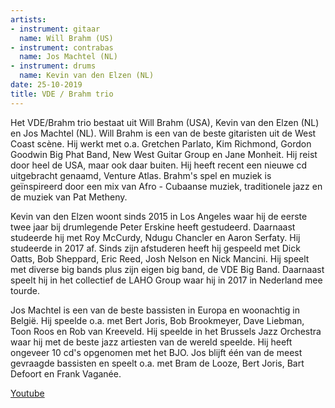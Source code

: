 ```yaml
---
artists:
- instrument: gitaar
  name: Will Brahm (US)
- instrument: contrabas
  name: Jos Machtel (NL)
- instrument: drums
  name: Kevin van den Elzen (NL)
date: 25-10-2019
title: VDE / Brahm trio
---
```

Het VDE/Brahm trio bestaat uit Will Brahm (USA), Kevin van den Elzen (NL) en Jos Machtel (NL). Will Brahm is 
een van de beste gitaristen uit de West Coast scène. Hij werkt met o.a. Gretchen Parlato, Kim Richmond, 
Gordon Goodwin Big Phat Band, New West Guitar Group en Jane Monheit. Hij reist door heel de USA, maar ook daar 
buiten. Hij heeft recent een nieuwe cd uitgebracht genaamd, Venture Atlas. Brahm's spel en muziek is geïnspireerd 
door een mix van Afro - Cubaanse muziek, traditionele jazz en de muziek van Pat Metheny. 

Kevin van den Elzen woont sinds 2015 in Los Angeles waar hij de eerste twee jaar bij drumlegende Peter Erskine 
heeft gestudeerd. Daarnaast studeerde hij met Roy McCurdy, Ndugu Chancler en Aaron Serfaty. Hij studeerde in 2017 
af. Sinds zijn afstuderen heeft hij gespeeld met Dick Oatts, Bob Sheppard, Eric Reed, Josh Nelson en Nick 
Mancini. Hij speelt met diverse big bands plus zijn eigen big band, de VDE Big Band. Daarnaast speelt hij 
in het collectief de LAHO Group waar hij in 2017 in Nederland mee tourde. 

Jos Machtel is een van de beste bassisten in Europa en woonachtig in België. Hij speelde o.a. met Bert Joris, Bob 
Brookmeyer, Dave Liebman, Toon Roos en Rob van Kreeveld. Hij speelde in het Brussels Jazz Orchestra waar hij met 
de beste jazz artiesten van de wereld speelde. Hij heeft ongeveer 10 cd's opgenomen met het BJO. Jos blijft één van 
de meest gevraagde bassisten en speelt o.a. met Bram de Looze, Bert Joris, Bart Defoort en Frank Vaganée.

[Youtube](https://www.youtube.com/watch?v=0_0JbntqZpQ&feature=youtu.be&fbclid=IwAR3D0jMsGYuMzp1pepaoiuHgrgbEIGVjyED3yHStEavoZSnyV4KV_beUwJQ)